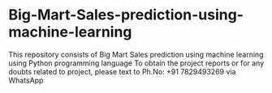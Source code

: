 # Big-Mart-Sales-prediction-using-machine-learning
This repository consists of Big Mart Sales prediction using machine learning using Python programming language  To obtain the project reports or for any doubts related to project, please text to Ph.No: +91 7829493269 via WhatsApp
